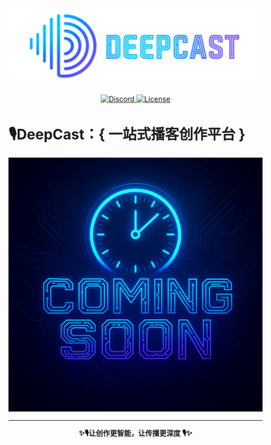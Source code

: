 <p align="center">
  <img width="1111" alt="DeepCast" src="deepcast.png"  />
</p>
<p align="center">
  <a href="https://discord.gg/5jupXbJPsH">
    <img
        src="https://img.shields.io/badge/Forum-Discord-%235865F2.svg"
        alt="Discord"
    />
  </a>
  <a href="./LICENSE">
    <img
        src="https://img.shields.io/badge/License-MIT-yellow.svg"
        alt="License"
    />
  </a>
</p>

# **🎙️DeepCast**：{ 一站式播客创作平台 }

<img width="1111" alt="Creating" src="creating.png">

---

<p align="center">
  <b>✨🎙️让创作更智能，让传播更深度 🎙️✨</b>
</p>
